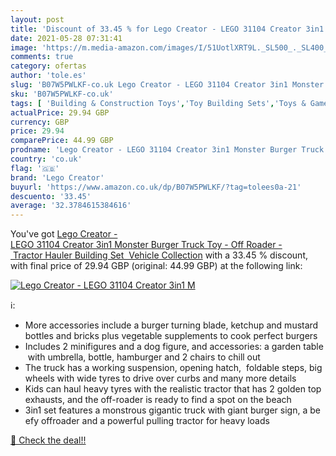 ```yaml
---
layout: post
title: 'Discount of 33.45 % for Lego Creator - LEGO 31104 Creator 3in1 M'
date: 2021-05-28 07:31:41
image: 'https://m.media-amazon.com/images/I/51UotlXRT9L._SL500_._SL400_.jpg'
comments: true
category: ofertas
author: 'tole.es'
slug: 'B07W5PWLKF-co.uk Lego Creator - LEGO 31104 Creator 3in1 Monster Burger...'
sku: 'B07W5PWLKF-co.uk'
tags: [ 'Building & Construction Toys','Toy Building Sets','Toys & Games','Toys Store','lego','lego creator', ]
actualPrice: 29.94 GBP
currency: GBP
price: 29.94
comparePrice: 44.99 GBP
prodname: 'Lego Creator - LEGO 31104 Creator 3in1 Monster Burger Truck Toy - Off Roader - Tractor Hauler Building Set  Vehicle Collection'
country: 'co.uk'
flag: '🇬🇧'
brand: 'Lego Creator'
buyurl: 'https://www.amazon.co.uk/dp/B07W5PWLKF/?tag=tolees0a-21'
descuento: '33.45'
average: '32.3784615384616'
---
```


You've got [Lego Creator - LEGO 31104 Creator 3in1 Monster Burger Truck Toy - Off Roader - Tractor Hauler Building Set  Vehicle Collection](https://www.amazon.co.uk/dp/B07W5PWLKF/?tag=tolees0a-21) with a  33.45 % discount, with final price of 29.94 GBP (original: 44.99 GBP) at the following link:

[![Lego Creator - LEGO 31104 Creator 3in1 M](https://m.media-amazon.com/images/I/51UotlXRT9L._SL500_._SL400_.jpg)](https://www.amazon.co.uk/dp/B07W5PWLKF/?tag=tolees0a-21)

ℹ️:

- More accessories include a burger turning blade, ketchup and mustard bottles and bricks plus vegetable supplements to cook perfect burgers
- Includes 2 minifigures and a dog figure, and accessories: a garden table with umbrella, bottle, hamburger and 2 chairs to chill out
- The truck has a working suspension, opening hatch,  foldable steps, big wheels with wide tyres to drive over curbs and many more details
- Kids can haul heavy tyres with the realistic tractor that has 2 golden top exhausts, and the off-roader is ready to find a spot on the beach
- 3in1 set features a monstrous gigantic truck with giant burger sign, a beefy offroader and a powerful pulling tractor for heavy loads

[🛒 Check the deal!!](https://www.amazon.co.uk/dp/B07W5PWLKF/?tag=tolees0a-21)
